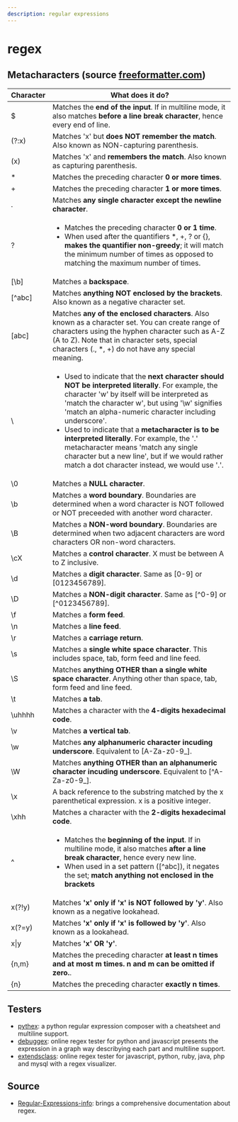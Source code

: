 ```yaml
---
description: regular expressions
---
```


# regex

## Metacharacters (source [freeformatter.com](https://www.freeformatter.com/regex-tester.html))

| Character | What does it do?                                                                                                                                                                                                                                                                                                                                                                                                                                                                                                                                          |
| --------- | --------------------------------------------------------------------------------------------------------------------------------------------------------------------------------------------------------------------------------------------------------------------------------------------------------------------------------------------------------------------------------------------------------------------------------------------------------------------------------------------------------------------------------------------------------- |
| $         | Matches the **end of the input**. If in multiline mode, it also matches **before a line break character**, hence every end of line.                                                                                                                                                                                                                                                                                                                                                                                                                       |
| (?:x)     | Matches 'x' but **does NOT remember the match**. Also known as NON-capturing parenthesis.                                                                                                                                                                                                                                                                                                                                                                                                                                                                 |
| (x)       | Matches 'x' and **remembers the match**. Also known as capturing parenthesis.                                                                                                                                                                                                                                                                                                                                                                                                                                                                             |
| \*        | Matches the preceding character **0 or more times**.                                                                                                                                                                                                                                                                                                                                                                                                                                                                                                      |
| +         | Matches the preceding character **1 or more times**.                                                                                                                                                                                                                                                                                                                                                                                                                                                                                                      |
| .         | Matches **any single character except the newline character**.                                                                                                                                                                                                                                                                                                                                                                                                                                                                                            |
| ?         | <ul><li>Matches the preceding character <strong>0 or 1 time</strong>.</li><li>When used after the quantifiers *, +, ? or {}, <strong>makes the quantifier non-greedy</strong>; it will match the minimum number of times as opposed to matching the maximum number of times.</li></ul>                                                                                                                                                                                                                                                                    |
| \[\b]     | Matches a **backspace**.                                                                                                                                                                                                                                                                                                                                                                                                                                                                                                                                  |
| \[^abc]   | Matches **anything NOT enclosed by the brackets**. Also known as a negative character set.                                                                                                                                                                                                                                                                                                                                                                                                                                                                |
| \[abc]    | Matches **any of the enclosed characters**. Also known as a character set. You can create range of characters using the hyphen character such as A-Z (A to Z). Note that in character sets, special characters (., \*, +) do not have any special meaning.                                                                                                                                                                                                                                                                                                |
| \\        | <ul><li>Used to indicate that the <strong>next character should NOT be interpreted literally</strong>. For example, the character 'w' by itself will be interpreted as 'match the character w', but using '\w' signifies 'match an alpha-numeric character including underscore'.</li><li>Used to indicate that a <strong>metacharacter is to be interpreted literally</strong>. For example, the '.' metacharacter means 'match any single character but a new line', but if we would rather match a dot character instead, we would use '\.'.</li></ul> |
| \0        | Matches a **NULL character**.                                                                                                                                                                                                                                                                                                                                                                                                                                                                                                                             |
| \b        | Matches a **word boundary**. Boundaries are determined when a word character is NOT followed or NOT preceeded with another word character.                                                                                                                                                                                                                                                                                                                                                                                                                |
| \B        | Matches a **NON-word boundary**. Boundaries are determined when two adjacent characters are word characters OR non-word characters.                                                                                                                                                                                                                                                                                                                                                                                                                       |
| \cX       | Matches a **control character**. X must be between A to Z inclusive.                                                                                                                                                                                                                                                                                                                                                                                                                                                                                      |
| \d        | Matches a **digit character**. Same as \[0-9] or \[0123456789].                                                                                                                                                                                                                                                                                                                                                                                                                                                                                           |
| \D        | Matches a **NON-digit character**. Same as \[^0-9] or \[^0123456789].                                                                                                                                                                                                                                                                                                                                                                                                                                                                                     |
| \f        | Matches a **form feed**.                                                                                                                                                                                                                                                                                                                                                                                                                                                                                                                                  |
| \n        | Matches a **line feed**.                                                                                                                                                                                                                                                                                                                                                                                                                                                                                                                                  |
| \r        | Matches a **carriage return**.                                                                                                                                                                                                                                                                                                                                                                                                                                                                                                                            |
| \s        | Matches a **single white space character**. This includes space, tab, form feed and line feed.                                                                                                                                                                                                                                                                                                                                                                                                                                                            |
| \S        | Matches **anything OTHER than a single white space character**. Anything other than space, tab, form feed and line feed.                                                                                                                                                                                                                                                                                                                                                                                                                                  |
| \t        | Matches **a tab**.                                                                                                                                                                                                                                                                                                                                                                                                                                                                                                                                        |
| \uhhhh    | Matches a character with the **4-digits hexadecimal code**.                                                                                                                                                                                                                                                                                                                                                                                                                                                                                               |
| \v        | Matches **a vertical tab**.                                                                                                                                                                                                                                                                                                                                                                                                                                                                                                                               |
| \w        | Matches **any alphanumeric character incuding underscore**. Equivalent to \[A-Za-z0-9\_].                                                                                                                                                                                                                                                                                                                                                                                                                                                                 |
| \W        | Matches **anything OTHER than an alphanumeric character incuding underscore**. Equivalent to \[^A-Za-z0-9\_].                                                                                                                                                                                                                                                                                                                                                                                                                                             |
| \x        | A back reference to the substring matched by the x parenthetical expression. x is a positive integer.                                                                                                                                                                                                                                                                                                                                                                                                                                                     |
| \xhh      | Matches a character with the **2-digits hexadecimal code**.                                                                                                                                                                                                                                                                                                                                                                                                                                                                                               |
| ^         | <ul><li>Matches the <strong>beginning of the input</strong>. If in multiline mode, it also matches <strong>after a line break character</strong>, hence every new line.</li><li>When used in a set pattern ([^abc]), it negates the set; <strong>match anything not enclosed in the brackets</strong></li></ul>                                                                                                                                                                                                                                           |
| x(?!y)    | Matches **'x' only if 'x' is NOT followed by 'y'**. Also known as a negative lookahead.                                                                                                                                                                                                                                                                                                                                                                                                                                                                   |
| x(?=y)    | Matches **'x' only if 'x' is followed by 'y'**. Also known as a lookahead.                                                                                                                                                                                                                                                                                                                                                                                                                                                                                |
| x\|y      | Matches **'x' OR 'y'**.                                                                                                                                                                                                                                                                                                                                                                                                                                                                                                                                   |
| {n,m}     | Matches the preceding character **at least n times and at most m times. n and m can be omitted if zero.**.                                                                                                                                                                                                                                                                                                                                                                                                                                                |
| {n}       | Matches the preceding character **exactly n times**.                                                                                                                                                                                                                                                                                                                                                                                                                                                                                                      |

## Testers

* [pythex](https://pythex.org/): a python regular expression composer with a cheatsheet and multiline support.
* [debuggex](https://www.debuggex.com/): online regex tester for python and javascript presents the expression in a graph way describying each part and multiline support.
* [extendsclass](https://extendsclass.com/regex-tester.html): online regex tester for javascript, python, ruby, java, php and mysql with a regex visualizer.

## Source

* [Regular-Expressions-info](https://www.regular-expressions.info/): brings a comprehensive documentation about regex.
